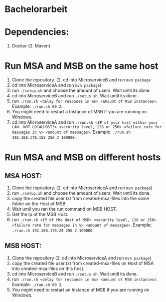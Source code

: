 # Bachelorarbeit

# Dependencies:
1. Docker
(2. Maven)

# Run MSA and MSB on the same host

1. Clone the repository.
(2. cd into MicroserviceB and run ```mvn package```
3. cd into MicroserviceA and run ```mvn package```)
4. run ```./setup.sh``` and choose the amount of users. Wait until its done.
5. cd into MicroserviceB and run ```./setup.sh```. Wait until its done.
6. run ```./run.sh <delay for response in ms> <amount of MSB instances>```. Example: ```./run.sh 60 2```.
7. You might need to restart a Instance of MSB if you are running on Windows.
8. cd into MicroserviceA and run ```./run.sh <IP of your host within your LAN. NOT LOCALHOST!> <security level, 128 or 256> <failure rate for messages in %> <amount of messages>```. Example: ```./run.sh 192.168.178.155 256 2 100000```.

# Run MSA and MSB on different hosts

## MSA HOST:
1. Clone the repository.
(2. cd into MicroserviceA and run ```mvn package```)
3. run ```./setup.sh``` and choose the amount of users. Wait until its done.
4. copy the created file user.txt from created-msa-files into the same folder on the Host of MSB.
5. Wait until you ran the run command on MSB HOST.
6. Get the Ip of the MSB Host.
7. run ```./run.sh <IP of the Host of MSB> <security level, 128 or 256> <failure rate for messages in %> <amount of messages>```. Example: ```./run.sh 192.168.178.24 256 2 100000```.

## MSB HOST:
1. Clone the repository
(2. cd into MicroserviceA and run ```mvn package```)
3. copy the created file user.txt from created-msa-files on Host of MSA into created-msa-files on this host.
4. cd into MicroserviceB and run ```./setup.sh```. Wait until its done.
5. run ```./run.sh <delay for response in ms> <amount of MSB instances>```. Example: ```./run.sh 60 2```.
6. You might need to restart an Instance of MSB if you are running on Windows.
